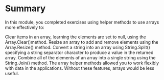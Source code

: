 # Summary

In this module, you completed exercises using helper methods to use arrays more effectively to:

Clear items in an array, learning the elements are set to null, using the Array.Clear()method.
Resize an array to add and remove elements using the Array.Resize() method.
Convert a string into an array using String.Split() specifying a string separator character to produce a value in the returned array.
Combine all of the elements of an array into a single string using the String.Join() method.
The array helper methods allowed you to work flexibly with data in the applications. Without these features, arrays would be less useful.
